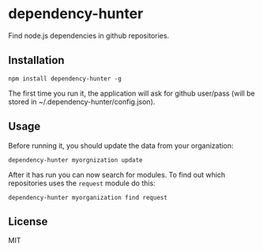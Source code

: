 # dependency-hunter

Find node.js dependencies in github repositories.

## Installation

`npm install dependency-hunter -g`

The first time you run it, the application will ask for github user/pass (will be stored in ~/.dependency-hunter/config.json).

## Usage

Before running it, you should update the data from your organization:

`dependency-hunter myorgnization update`

After it has run you can now search for modules. To find out which repositories uses the `request` module do this:

`dependency-hunter myorganization find request`

## License

MIT